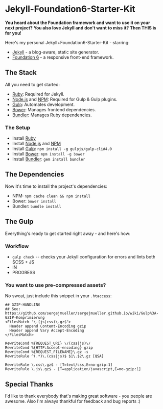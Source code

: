 # Jekyll-Foundation6-Starter-Kit

**You heard about the Foundation framework and want to use it on your next project? You also love Jekyll and don't want to miss it? Then THIS is for you!**

Here's my personal Jekyll+Foundation6-Starter-Kit - starring:
+ [Jekyll](http://jekyllrb.com/) - a blog-aware, static site generator.
+ [Foundation 6](http://foundation.zurb.com/) - a responsive front-end framework.

## The Stack
All you need to get started:
- [Ruby](http://www.ruby-lang.org/): Required for Jekyll.
- [Node.js](http://nodejs.org/) and [NPM](https://npmjs.org/): Required for Gulp & Gulp plugins.
- [Gulp](http://gulpjs.com/): Automates development.
- [Bower](http://bower.io/): Manages frontend dependencies.
- [Bundler](http://bundler.io/): Manages Ruby dependencies.

### The Setup
- Install [Ruby](https://www.ruby-lang.org/en/documentation/installation/)
- Install [Node.js](http://nodejs.org/) and [NPM](https://npmjs.org/)
- Install [Gulp](http://gulpjs.com/): `npm install -g gulpjs/gulp-cli#4.0`
- Install [Bower](http://bower.io/): `npm install -g bower`
- Install [Bundler](http://bundler.io/): `gem install bundler`

## The Dependencies
Now it's time to install the project's dependencies:
- NPM: `npm cache clean && npm install`
- Bower: `bower install`
- Bundler: `bundle install`

## The Gulp
Everything's ready to get started right away - and here's how:

### Workflow

- `gulp check` -- checks your Jekyll configuration for errors and lints both SCSS + JS
- IN
- PROGRESS

### You want to use pre-compressed assets?

No sweat, just include this snippet in your `.htaccess`:
```apacheconf
## GZIP-HANDLING
## See: https://github.com/sergejmueller/sergejmueller.github.io/wiki/Gulp%3A-GZIP-Komprimierung
<FilesMatch "\.(js|css)\.gz$">
  Header append Content-Encoding gzip
  Header append Vary Accept-Encoding
</FilesMatch>

RewriteCond %{REQUEST_URI} \/(css|js)\/
RewriteCond %{HTTP:Accept-encoding} gzip
RewriteCond %{REQUEST_FILENAME}\.gz -s
RewriteRule ^(.*)\.(css|js)$ $1\.$2\.gz [QSA]

RewriteRule \.css\.gz$ - [T=text/css,E=no-gzip:1]
RewriteRule \.js\.gz$ - [T=application/javascript,E=no-gzip:1]
```

## Special Thanks
I'd like to thank everybody that's making great software - you people are awesome. Also I'm always thankful for feedback and bug reports :)
